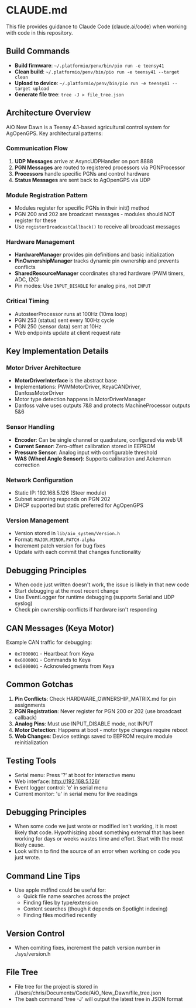 # CLAUDE.md

This file provides guidance to Claude Code (claude.ai/code) when working with code in this repository.

## Build Commands

- **Build firmware**: `~/.platformio/penv/bin/pio run -e teensy41`
- **Clean build**: `~/.platformio/penv/bin/pio run -e teensy41 --target clean`
- **Upload to device**: `~/.platformio/penv/bin/pio run -e teensy41 --target upload`
- **Generate file tree**: `tree -J > file_tree.json`

## Architecture Overview

AiO New Dawn is a Teensy 4.1-based agricultural control system for AgOpenGPS. Key architectural patterns:

### Communication Flow
1. **UDP Messages** arrive at AsyncUDPHandler on port 8888
2. **PGN Messages** are routed to registered processors via PGNProcessor
3. **Processors** handle specific PGNs and control hardware
4. **Status Messages** are sent back to AgOpenGPS via UDP

### Module Registration Pattern
- Modules register for specific PGNs in their init() method
- PGN 200 and 202 are broadcast messages - modules should NOT register for these
- Use `registerBroadcastCallback()` to receive all broadcast messages

### Hardware Management
- **HardwareManager** provides pin definitions and basic initialization
- **PinOwnershipManager** tracks dynamic pin ownership and prevents conflicts
- **SharedResourceManager** coordinates shared hardware (PWM timers, ADC, I2C)
- Pin modes: Use `INPUT_DISABLE` for analog pins, not `INPUT`

### Critical Timing
- AutosteerProcessor runs at 100Hz (10ms loop)
- PGN 253 (status) sent every 100Hz cycle
- PGN 250 (sensor data) sent at 10Hz
- Web endpoints update at client request rate

## Key Implementation Details

### Motor Driver Architecture
- **MotorDriverInterface** is the abstract base
- Implementations: PWMMotorDriver, KeyaCANDriver, DanfossMotorDriver
- Motor type detection happens in MotorDriverManager
- Danfoss valve uses outputs 7&8 and protects MachineProcessor outputs 5&6

### Sensor Handling
- **Encoder**: Can be single channel or quadrature, configured via web UI
- **Current Sensor**: Zero-offset calibration stored in EEPROM
- **Pressure Sensor**: Analog input with configurable threshold
- **WAS (Wheel Angle Sensor)**: Supports calibration and Ackerman correction

### Network Configuration
- Static IP: 192.168.5.126 (Steer module)
- Subnet scanning responds on PGN 202
- DHCP supported but static preferred for AgOpenGPS

### Version Management
- Version stored in `lib/aio_system/Version.h`
- Format: `MAJOR.MINOR.PATCH-alpha`
- Increment patch version for bug fixes
- Update with each commit that changes functionality

## Debugging Principles

- When code just written doesn't work, the issue is likely in that new code
- Start debugging at the most recent change
- Use EventLogger for runtime debugging (supports Serial and UDP syslog)
- Check pin ownership conflicts if hardware isn't responding

## CAN Messages (Keya Motor)

Example CAN traffic for debugging:
- `0x7000001` - Heartbeat from Keya
- `0x6000001` - Commands to Keya
- `0x5800001` - Acknowledgments from Keya

## Common Gotchas

1. **Pin Conflicts**: Check HARDWARE_OWNERSHIP_MATRIX.md for pin assignments
2. **PGN Registration**: Never register for PGN 200 or 202 (use broadcast callback)
3. **Analog Pins**: Must use INPUT_DISABLE mode, not INPUT
4. **Motor Detection**: Happens at boot - motor type changes require reboot
5. **Web Changes**: Device settings saved to EEPROM require module reinitialization

## Testing Tools

- Serial menu: Press '?' at boot for interactive menu
- Web interface: http://192.168.5.126/
- Event logger control: 'e' in serial menu
- Current monitor: 'u' in serial menu for live readings

## Debugging Principles
- When some code we just wrote or modified isn't working, it is most likely that code. Hypothisizing about something external that has been working for days or weeks wastes time and effort. Start with the most likely cause.
- Look within to find the source of an error when working on code you just wrote.

## Command Line Tips
- Use apple mdfind could be useful for:
  - Quick file name searches across the project
  - Finding files by type/extension
  - Content searches (though it depends on Spotlight indexing)
  - Finding files modified recently

## Version Control
- When comiting fixes, increment the patch version number in ./sys/version.h

## File Tree
- File tree for the project is stored in /Users/chris/Documents/Code/AiO_New_Dawn/file_tree.json
- The bash command 'tree -J' will output the latest tree in JSON format
